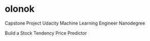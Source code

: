 # olonok
Capstone Project Udacity Machine Learning Engineer Nanodegree

Build a Stock Tendency Price Predictor
